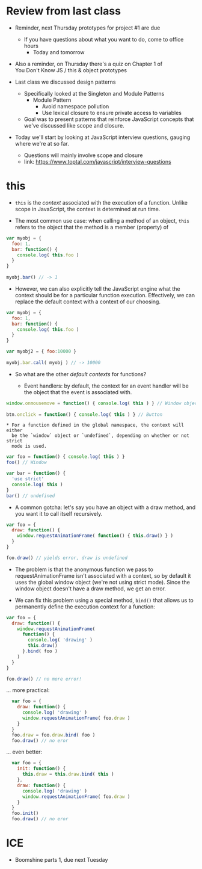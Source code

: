 # Review from last class
  - Reminder, next Thursday prototypes for project #1 are due
    - If you have questions about what you want to do, come to office hours
      - Today and tomorrow

  - Also a reminder, on Thursday there's a quiz on Chapter 1 of  
      You Don't Know JS / this & object prototypes
      
  - Last class we discussed design patterns
    - Specifically looked at the Singleton and Module Patterns
      - Module Pattern
        - Avoid namespace pollution
        - Use lexical closure to ensure private access to variables
    - Goal was to present patterns that reinforce JavaScript concepts
      that we've discussed like scope and closure.
    
  - Today we'll start by looking at JavaScript interview questions,
    gauging where we're at so far.    
    - Questions will mainly involve scope and closure  
    - link: https://www.toptal.com/javascript/interview-questions

# this
  - `this` is the *context* associated with the execution of a function. Unlike
    scope in JavaScript, the context is determined at run time.
    
  - The most common use case: when calling a method of an object, `this` refers
    to the object that the method is a member (property) of
    
```javascript
var myobj = {
  foo: 1,
  bar: function() {
    console.log( this.foo )
  }
}
  
myobj.bar() // -> 1
```
  * However, we can also explicitly tell the JavaScript engine what the context
    should be for a particular function execution. Effectively, we can replace 
    the default context with a context of our choosing.
    
```javascript
var myobj = {
  foo: 1,
  bar: function() {
    console.log( this.foo )
  }
}

var myobj2 = { foo:10000 }
  
myobj.bar.call( myobj ) // -> 10000
```
  
  * So what are the other *default contexts* for functions?
 
    * Event handlers: by default, the context for an event handler
     will be the object that the event is associated with.

```javascript
window.onmousemove = function() { console.log( this ) } // Window object
 
btn.onclick = function() { console.log( this ) } // Button
```

    * For a function defined in the global namespace, the context will either
      be the `window` object or `undefined`, depending on whether or not strict
      mode is used.
      
```javascript
var foo = function() { console.log( this ) } 
foo() // Window

var bar = function() {
  'use strict'
  console.log( this )
}
bar() // undefined
```
  
  * A common gotcha: let's say you have an object with a draw method, and you want it
    to call itself recursively.
    
```javascript
var foo = {
  draw: function() {
    window.requestAnimationFrame( function() { this.draw() } )
  }
}

foo.draw() // yields error, draw is undefined
```
     
  * The problem is that the anonymous function we pass to requestAnimationFrame isn't
    associated with a context, so by default it uses the global window object (we're not
    using strict mode). Since the window object doesn't have a draw method, we get an error.

  * We can fix this problem using a special method, `bind()` that allows us to permanently
    define the execution context for a function:
    
```javascript
var foo = {
  draw: function() {
    window.requestAnimationFrame( 
      function() { 
        console.log( 'drawing' )
        this.draw() 
      }.bind( foo ) 
    )
  }
}

foo.draw() // no more error!
```    

... more practical:
```javascript
  var foo = {
    draw: function() {
      console.log( 'drawing' )
      window.requestAnimationFrame( foo.draw )
    }
  }
  foo.draw = foo.draw.bind( foo )
  foo.draw() // no eror
```

... even better:
```javascript
  var foo = {
    init: function() {
      this.draw = this.draw.bind( this )
    }, 
    draw: function() {
      console.log( 'drawing' )
      window.requestAnimationFrame( foo.draw )
    }
  }
  foo.init()
  foo.draw() // no eror
```


# ICE
  - Boomshine parts 1, due next Tuesday
      

